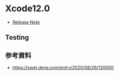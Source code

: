 # Xcode12.0
 - [Release Note](https://developer.apple.com/documentation/xcode-release-notes/xcode-12-release-notes)

## Testing


## 参考資料
 - https://swet.dena.com/entry/2020/08/26/120000
